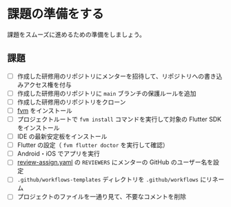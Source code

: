 # 課題の準備をする

課題をスムーズに進めるための準備をしましょう。

## 課題

- [ ] 作成した研修用のリポジトリにメンターを招待して、リポジトリへの書き込みアクセス権を付与
- [ ] 作成した研修用のリポジトリに `main` ブランチの保護ルールを追加
- [ ] 作成した研修用のリポジトリをクローン
- [ ] [fvm] をインストール
- [ ] プロジェクトルートで `fvm install` コマンドを実行して対象の Flutter SDK をインストール
- [ ] IDE の最新安定板をインストール
- [ ] Flutter の設定（ `fvm flutter doctor` を実行して確認）
- [ ] Android・iOS でアプリを実行
- [ ] [review-assign.yaml] の `REVIEWERS` にメンターの GitHub のユーザー名を設定
- [ ] `.github/workflows-templates` ディレクトリを `.github/workflows` にリネーム
- [ ] プロジェクトのファイルを一通り見て、不要なコメントを削除

<!-- Links -->

[fvm]: https://fvm.app/
[review-assign.yaml]: https://github.com/yumemi-inc/flutter-training-template/blob/main/.github/templates/.github/workflows/review-assign.yaml#L8
